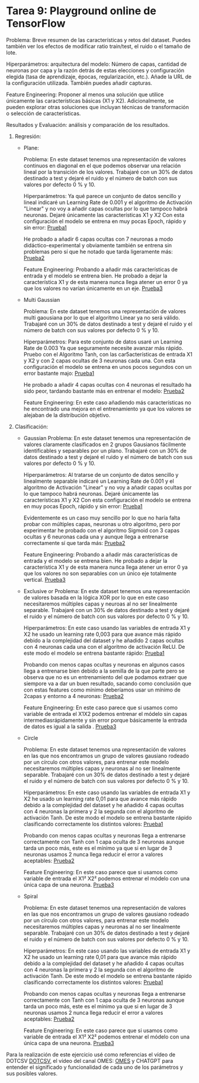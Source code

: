 # Tarea 9: Playground online de TensorFlow

Problema: Breve resumen de las características y retos del dataset. Puedes también ver los efectos de modificar ratio train/test, el ruido o el tamaño de lote.

Hiperparámetros: arquitectura del modelo: Número de capas, cantidad de neuronas por capa y la razón detrás de estas elecciones y configuración elegida (tasa de aprendizaje, épocas, regularización, etc.). Añade la URL de la configuración utilizada. También puedes añadir capturas.

Feature Engineering: Proponer al menos una solución que utilice únicamente las características básicas (X1 y X2). Adicionalmente, se pueden explorar otras soluciones que incluyan técnicas de transformación o selección de características.

Resultados y Evaluación: análisis y comparación de los resultados.

1. Regresión:
    - Plane:
    
        Problema: En este dataset tenemos una representación de valores continuos en diagonal en el que podemos observar una relación lineal por la transición de los valores. Trabajaré con un 30% de datos destinado a test y dejaré el ruido y el número de batch con sus valores por defecto 0 % y 10.

        Hiperparámetros: Ya qué parece un conjunto de datos sencillo y lineal indicaré un Learning Rate de 0.001 y el algoritmo de Activación "Linear" y no voy a añadir capas ocultas por lo que tampoco habrá neuronas. Dejaré únicamente las características X1 y X2
        Con esta configuración el modelo se entrena en muy pocas Epoch, rápido y sin error: [Prueba1](https://playground.tensorflow.org/#activation=linear&batchSize=10&dataset=circle&regDataset=reg-plane&learningRate=0.001&regularizationRate=0&noise=0&networkShape=&seed=0.08033&showTestData=false&discretize=false&percTrainData=30&x=true&y=true&xTimesY=false&xSquared=false&ySquared=false&cosX=false&sinX=false&cosY=false&sinY=false&collectStats=false&problem=regression&initZero=false&hideText=false)

        He probado a añadir 6 capas ocultas con 7 neuronas a modo didáctico-experimental y obviamente también se entrena sin problemas pero sí que he notado que tarda ligeramente más: [Prueba2](https://playground.tensorflow.org/#activation=linear&batchSize=10&dataset=circle&regDataset=reg-plane&learningRate=0.001&regularizationRate=0&noise=0&networkShape=7,7,7,7,7,7&seed=0.08033&showTestData=false&discretize=false&percTrainData=30&x=true&y=true&xTimesY=false&xSquared=false&ySquared=false&cosX=false&sinX=false&cosY=false&sinY=false&collectStats=false&problem=regression&initZero=false&hideText=false)

        Feature Engineering: Probando a añadir más características de entrada y el modelo se entrena bien. He probado a dejar la característica X1 y de esta manera nunca llega atener un error 0 ya que los valores no varían únicamente en un eje. [Prueba3](https://playground.tensorflow.org/#activation=linear&batchSize=10&dataset=circle&regDataset=reg-plane&learningRate=0.001&regularizationRate=0&noise=0&networkShape=&seed=0.65640&showTestData=false&discretize=false&percTrainData=30&x=true&y=false&xTimesY=false&xSquared=false&ySquared=false&cosX=false&sinX=false&cosY=false&sinY=false&collectStats=false&problem=regression&initZero=false&hideText=false)

    - Multi Gaussian

        Problema: En este dataset tenemos una representación de valores multi gaousiana por lo que el algoritmo Linear ya no será válido. Trabajaré con un 30% de datos destinado a test y dejaré el ruido y el número de batch con sus valores por defecto 0 % y 10.

        Hiperparámetros: Para este conjunto de datos usaré un Learning Rate de 0.003 Ya que seguramente necesite avanzar más rápido.
        Pruebo con el Algoritmo Tanh, con las car5acterísticas de entrada X1 y X2 y con 2 capas ocultas de 3 neuronas cada una.
        Con esta configuración el modelo se entrena en unos pocos segundos con un error bastante majo: [Prueba1](https://playground.tensorflow.org/#activation=tanh&batchSize=10&dataset=circle&regDataset=reg-gauss&learningRate=0.003&regularizationRate=0&noise=0&networkShape=3,3&seed=0.75122&showTestData=false&discretize=true&percTrainData=30&x=true&y=true&xTimesY=false&xSquared=false&ySquared=false&cosX=false&sinX=false&cosY=false&sinY=false&collectStats=false&problem=regression&initZero=false&hideText=false)

        He probado a añadir 4 capas ocultas con 4 neuronas el resultado ha sido peor, tardando bastante más en entrenar el modelo: [Prueba2](https://playground.tensorflow.org/#activation=tanh&batchSize=10&dataset=circle&regDataset=reg-gauss&learningRate=0.003&regularizationRate=0&noise=0&networkShape=4,4,4,4&seed=0.75122&showTestData=false&discretize=true&percTrainData=30&x=true&y=true&xTimesY=false&xSquared=false&ySquared=false&cosX=false&sinX=false&cosY=false&sinY=false&collectStats=false&problem=regression&initZero=false&hideText=false)

        Feature Engineering: En este caso añadiendo más características no he encontrado una mejora en el entrenamiento ya que los valores se alejaban de la distribución objetivo.

2. Clasificación:
    - Gaussian
        Problema: En este dataset tenemos una representación de valores claramente clasificados en 2 grupos Gausianos fácilmente identificables y separables por un plano. Trabajaré con un 30% de datos destinado a test y dejaré el ruido y el número de batch con sus valores por defecto 0 % y 10.

        Hiperparámetros: Al tratarse de un conjunto de datos sencillo y linealmente separable indicaré un Learning Rate de 0.001 y el algoritmo de Activación "Linear" y no voy a añadir capas ocultas por lo que tampoco habrá neuronas. Dejaré únicamente las características X1 y X2
        Con esta configuración el modelo se entrena en muy pocas Epoch, rápido y sin error: [Prueba1](https://playground.tensorflow.org/#activation=linear&batchSize=10&dataset=gauss&regDataset=reg-plane&learningRate=0.001&regularizationRate=0&noise=0&networkShape=&seed=0.69549&showTestData=false&discretize=false&percTrainData=30&x=true&y=true&xTimesY=false&xSquared=false&ySquared=false&cosX=false&sinX=false&cosY=false&sinY=false&collectStats=false&problem=classification&initZero=false&hideText=false)

        Evidentemente es un caso muy sencillo por lo que no haría falta probar con múltiples capas, neuronas u otro algoritmo, pero por experimentar he probado con el algoritmo Sigmoid con 3 capas ocultas y 6 neuronas cada una y aunque llega a entrenarse correctamente sí que tarda más: [Prueba2](https://playground.tensorflow.org/#activation=sigmoid&batchSize=10&dataset=gauss&regDataset=reg-plane&learningRate=0.001&regularizationRate=0&noise=0&networkShape=6,6,6&seed=0.12179&showTestData=false&discretize=false&percTrainData=50&x=true&y=true&xTimesY=false&xSquared=false&ySquared=false&cosX=false&sinX=false&cosY=false&sinY=false&collectStats=false&problem=classification&initZero=false&hideText=false)

        Feature Engineering: Probando a añadir más características de entrada y el modelo se entrena bien. He probado a dejar la característica X1 y de esta manera nunca llega atener un error 0 ya que los valores no son separables con un único eje totalmente vertical. [Prueba3](https://playground.tensorflow.org/#activation=relu&batchSize=10&dataset=gauss&regDataset=reg-plane&learningRate=0.001&regularizationRate=0&noise=0&networkShape=2,2,2&seed=0.64335&showTestData=false&discretize=false&percTrainData=30&x=true&y=false&xTimesY=false&xSquared=false&ySquared=false&cosX=false&sinX=false&cosY=false&sinY=false&collectStats=false&problem=classification&initZero=false&hideText=false)


    - Exclusive or
        Problema: En este dataset tenemos una representación de valores basada en la lógica XOR por lo que en este caso necesitaremos múltiples capas y neuroas al no ser linealmente separable. Trabajaré con un 30% de datos destinado a test y dejaré el ruido y el número de batch con sus valores por defecto 0 % y 10.

        Hiperparámetros: En este caso usando las variables de entrada X1 y X2 he usado un learning rate 0,003 para que avance más rápido debido a la complejidad del dataset y he añadido 2 capas ocultas con 4 neuronas cada una con el algoritmo de activación ReLU. De este modo el modelo se entrena bastante rápido: [Prueba1](https://playground.tensorflow.org/#activation=relu&batchSize=10&dataset=xor&regDataset=reg-plane&learningRate=0.003&regularizationRate=0&noise=0&networkShape=4,4&seed=0.14985&showTestData=false&discretize=true&percTrainData=30&x=true&y=true&xTimesY=false&xSquared=false&ySquared=false&cosX=false&sinX=false&cosY=false&sinY=false&collectStats=false&problem=classification&initZero=false&hideText=false)

        Probando con menos capas ocultas y neuronas en algunos casos llega a entrenarse bien debido a la semilla de la que parte pero se observa que no es un entrenamiento del que podamos extraer que siempore va a dar un buen resultado, sacando como conclusión que con estas features como mínimo deberíamos usar un mínimo de 2capas y entorno a 4 neuronas: [Prueba2](https://playground.tensorflow.org/#activation=relu&batchSize=10&dataset=xor&regDataset=reg-plane&learningRate=0.003&regularizationRate=0&noise=0&networkShape=2,3&seed=0.14985&showTestData=false&discretize=true&percTrainData=30&x=true&y=true&xTimesY=false&xSquared=false&ySquared=false&cosX=false&sinX=false&cosY=false&sinY=false&collectStats=false&problem=classification&initZero=false&hideText=false)

        Feature Engineering: En este caso parece que si usamos como variable de entrada el X1X2 podemos entrenar el módelo sin capas intermediasrápidamente y sin error porque básicamente la entrada de datos es igual a la salida . [Prueba3](https://playground.tensorflow.org/#activation=relu&batchSize=10&dataset=xor&regDataset=reg-plane&learningRate=0.003&regularizationRate=0&noise=0&networkShape=&seed=0.14985&showTestData=false&discretize=true&percTrainData=30&x=false&y=false&xTimesY=true&xSquared=false&ySquared=false&cosX=false&sinX=false&cosY=false&sinY=false&collectStats=false&problem=classification&initZero=false&hideText=false)


    - Circle

        Problema: En este dataset tenemos una representación de valores en las que nos encontramos un grupo de valores gausiano rodeado por un círculo con otros valores, para entrenar este modelo necesitaremos múltiples capas y neuronas al no ser linealmente separable. Trabajaré con un 30% de datos destinado a test y dejaré el ruido y el número de batch con sus valores por defecto 0 % y 10.

        Hiperparámetros: En este caso usando las variables de entrada X1 y X2 he usado un learning rate 0,01 para que avance más rápido debido a la complejidad del dataset y he añadido 4 capas ocultas con 4 neuronas la primera y 2 la segunda con el algoritmo de activación Tanh. De este modo el modelo se entrena bastante rápido clasificando correctamente los distintos valores: [Prueba1](https://playground.tensorflow.org/#activation=tanh&batchSize=10&dataset=circle&regDataset=reg-plane&learningRate=0.01&regularizationRate=0&noise=0&networkShape=4,2&seed=0.82071&showTestData=false&discretize=true&percTrainData=30&x=true&y=true&xTimesY=false&xSquared=false&ySquared=false&cosX=false&sinX=false&cosY=false&sinY=false&collectStats=false&problem=classification&initZero=false&hideText=false)

        Probando con menos capas ocultas y neuronas llega a entrenarse correctamente con Tanh con 1 capa oculta de 3 neuronas aunque tarda un poco más, este es el mínimo ya que si en lugar de 3 neuronas usamos 2 nunca llega reducir el error a valores aceptables: [Prueba2](https://playground.tensorflow.org/#activation=tanh&batchSize=10&dataset=circle&regDataset=reg-plane&learningRate=0.01&regularizationRate=0&noise=0&networkShape=2&seed=0.82071&showTestData=false&discretize=true&percTrainData=30&x=true&y=true&xTimesY=false&xSquared=false&ySquared=false&cosX=false&sinX=false&cosY=false&sinY=false&collectStats=false&problem=classification&initZero=false&hideText=false)

        Feature Engineering: En este caso parece que si usamos como variable de entrada el X1² X2² podemos entrenar el módelo con una única capa de una neurona. [Prueba3](https://playground.tensorflow.org/#activation=tanh&batchSize=10&dataset=circle&regDataset=reg-plane&learningRate=0.03&regularizationRate=0&noise=0&networkShape=1&seed=0.28352&showTestData=false&discretize=true&percTrainData=30&x=false&y=false&xTimesY=false&xSquared=true&ySquared=true&cosX=false&sinX=false&cosY=false&sinY=false&collectStats=false&problem=classification&initZero=false&hideText=false)


    - Spiral

        Problema: En este dataset tenemos una representación de valores en las que nos encontramos un grupo de valores gausiano rodeado por un círculo con otros valores, para entrenar este modelo necesitaremos múltiples capas y neuronas al no ser linealmente separable. Trabajaré con un 30% de datos destinado a test y dejaré el ruido y el número de batch con sus valores por defecto 0 % y 10.

        Hiperparámetros: En este caso usando las variables de entrada X1 y X2 he usado un learning rate 0,01 para que avance más rápido debido a la complejidad del dataset y he añadido 4 capas ocultas con 4 neuronas la primera y 2 la segunda con el algoritmo de activación Tanh. De este modo el modelo se entrena bastante rápido clasificando correctamente los distintos valores: [Prueba1](https://playground.tensorflow.org/#activation=tanh&batchSize=10&dataset=circle&regDataset=reg-plane&learningRate=0.01&regularizationRate=0&noise=0&networkShape=4,2&seed=0.82071&showTestData=false&discretize=true&percTrainData=30&x=true&y=true&xTimesY=false&xSquared=false&ySquared=false&cosX=false&sinX=false&cosY=false&sinY=false&collectStats=false&problem=classification&initZero=false&hideText=false)

        Probando con menos capas ocultas y neuronas llega a entrenarse correctamente con Tanh con 1 capa oculta de 3 neuronas aunque tarda un poco más, este es el mínimo ya que si en lugar de 3 neuronas usamos 2 nunca llega reducir el error a valores aceptables: [Prueba2](https://playground.tensorflow.org/#activation=tanh&batchSize=10&dataset=circle&regDataset=reg-plane&learningRate=0.01&regularizationRate=0&noise=0&networkShape=2&seed=0.82071&showTestData=false&discretize=true&percTrainData=30&x=true&y=true&xTimesY=false&xSquared=false&ySquared=false&cosX=false&sinX=false&cosY=false&sinY=false&collectStats=false&problem=classification&initZero=false&hideText=false)

        Feature Engineering: En este caso parece que si usamos como variable de entrada el X1² X2² podemos entrenar el módelo con una única capa de una neurona. [Prueba3](https://playground.tensorflow.org/#activation=tanh&batchSize=10&dataset=circle&regDataset=reg-plane&learningRate=0.03&regularizationRate=0&noise=0&networkShape=1&seed=0.28352&showTestData=false&discretize=true&percTrainData=30&x=false&y=false&xTimesY=false&xSquared=true&ySquared=true&cosX=false&sinX=false&cosY=false&sinY=false&collectStats=false&problem=classification&initZero=false&hideText=false)




Para la realización de este ejercicio usé como referencias el vídeo de DOTCSV [DOTCSV](https://www.youtube.com/watch?v=FVozZVUNOOA), el vídeo del canal OMES: [OMES](https://www.youtube.com/watch?v=yW69twE3wwY&t=194s) y CHATGPT para entender el significado y funcionalidad de cada uno de los parámetros y sus posibles valores.